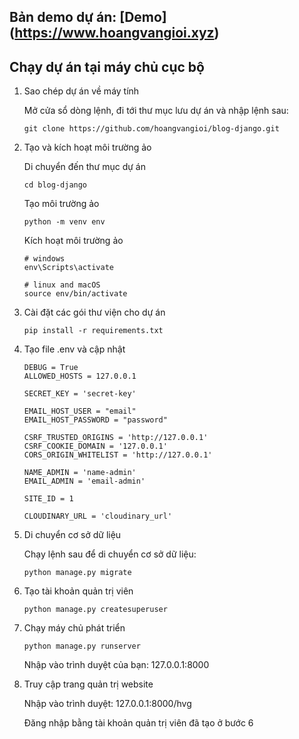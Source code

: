 ## Bản demo dự án: [Demo] (https://www.hoangvangioi.xyz)


## Chạy dự án tại máy chủ cục bộ


1. Sao chép dự án về máy tính

    Mở cửa sổ dòng lệnh, đi tới thư mục lưu dự án và nhập lệnh sau: 

   ```
   git clone https://github.com/hoangvangioi/blog-django.git
   ```

2. Tạo và kích hoạt môi trường ảo

    Di chuyển đến thư mục dự án

    ```
    cd blog-django
    ```

    Tạo môi trường ảo

    ```
    python -m venv env
    ```

    Kích hoạt môi trường ảo

    ```
    # windows
    env\Scripts\activate

    # linux and macOS
   source env/bin/activate
    ```

3. Cài đặt các gói thư viện cho dự án

    ```
    pip install -r requirements.txt
    ```


4. Tạo file .env và cập nhật

    ```
    DEBUG = True
    ALLOWED_HOSTS = 127.0.0.1

    SECRET_KEY = 'secret-key'

    EMAIL_HOST_USER = "email"
    EMAIL_HOST_PASSWORD = "password"

    CSRF_TRUSTED_ORIGINS = 'http://127.0.0.1'
    CSRF_COOKIE_DOMAIN = '127.0.0.1'
    CORS_ORIGIN_WHITELIST = 'http://127.0.0.1'
    
    NAME_ADMIN = 'name-admin'
    EMAIL_ADMIN = 'email-admin'

    SITE_ID = 1

    CLOUDINARY_URL = 'cloudinary_url'
    ```

5. Di chuyển cơ sở dữ liệu

    Chạy lệnh sau để di chuyển cơ sở dữ liệu:

    ```
    python manage.py migrate
    ```

6. Tạo tài khoản quản trị viên

    ```
    python manage.py createsuperuser
    ```

7. Chạy máy chủ phát triển

    ```
    python manage.py runserver
    ```

    Nhập vào trình duyệt của bạn: 127.0.0.1:8000

8. Truy cập trang quản trị website

    Nhập vào trình duyệt: 127.0.0.1:8000/hvg

    Đăng nhập bằng tài khoản quản trị viên đã tạo ở bước 6